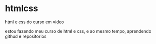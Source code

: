# htmlcss
 html e css do curso em video

estou fazendo meu curso de html e css, e ao mesmo tempo, aprendendo githud e repositorios
